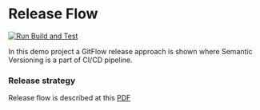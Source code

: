 # Release Flow

[![Run Build and Test](https://github.com/kolosovpetro/ReleaseFlow/actions/workflows/run-build-and-test.yml/badge.svg)](https://github.com/kolosovpetro/ReleaseFlow/actions/workflows/run-build-and-test.yml)

In this demo project a GitFlow release approach is shown where Semantic Versioning is a part of CI/CD pipeline.

### Release strategy

Release flow is described at this [PDF](https://kolosovpetro.github.io/pdf/ReleaseFlowProposal.pdf)